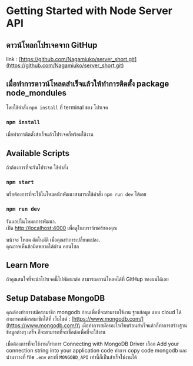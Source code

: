 # Getting Started with Node Server API

## ดาวน์โหลกโปรเจคจาก GitHup  

link : [https://github.com/Nagamiuko/server_short.git](https://github.com/Nagamiuko/server_short.git) 

## เมื่อทำการดาวน์โหลดสำเร็จแล้วให้ทำการติดตั้ง package node_mondules 

โดยใช้คำสั่ง `npm install` ที่ terminal ของ โปรเจค

### `npm install`

เมื่อทำการติตตั้งสำเร็จแล้วโปรเจคก็พร้อมใช้งาน

## Available Scripts

ถ้าต้องการที่จะรันโปรเจค ใช้คำสั่ง

### `npm start`

หรือต้องการที่จะใช้ในโหมดนักพัฒนาสามารถใช้คำสั่ง ` npm run dev ` ได้เลย

### `npm run dev`

รันแอปในโหมดการพัฒนา.\
เปิด [http://localhost:4000](http://localhost:4000) เพื่อดูในเบราว์เซอร์ของคุณ

หน้าจะ โหลด อัตโนมัติ เมื่อคุณทำการเปลี่ยนแปลง.\
คุณอาจเห็นข้อผิดพลาดได้ผ่าน คอนโซล

## Learn More

ถ้าคุณสนใจที่จะนำโปรเจคนี้ไปพัฒนาต่อ สามารถดาวน์โหลดได้ที่ GitHup ของผมได้เลย 

## Setup Database MongoDB 

คุณต้องทำการสมัครสมาชิก mongodb ก่อนเพื่อที่จะสามารถใช้งาน ฐานข้อมูล แบบ cloud ได้\
สามารถสมัครสมาชิกได้ที่ เว็บไซต์ : [https://www.mongodb.com/](https://www.mongodb.com/)\
เมื่อทำการสมัครอะไรเรียบร้อนสำเร็จแล้วก็ทำการสร้างฐานข้อมูลต่างๆ เสร็จ ก็จะสามารถที่จะเชื่อต่อเพื่อที่จะใช้งาน

เมื่อต้องการที่จะใช้งานก็ทำการ Connecting with MongoDB Driver เลือก Add your connection string into your application code ทำการ copy code mongodb และ นำมาวางที่ file `.env` ตรงที่ `MONGOBD_API` เท่านี้ก็เป็นสำเร็จใช่งานได้


